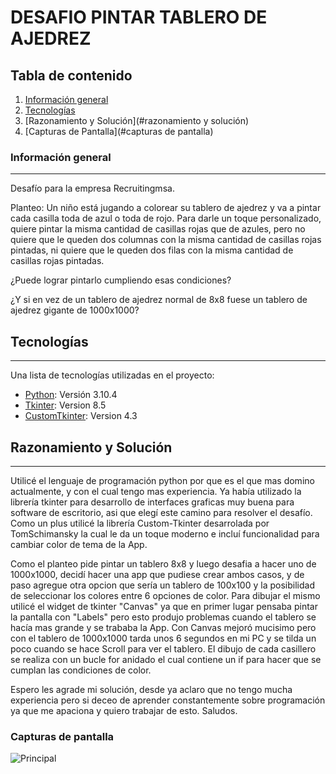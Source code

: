 # DESAFIO PINTAR TABLERO DE AJEDREZ

## Tabla de contenido
1. [Información general](#información-general)
2. [Tecnologías](#tecnologías)
3. [Razonamiento y Solución](#razonamiento y solución)
4. [Capturas de Pantalla](#capturas de pantalla)

### Información general
***
Desafío para la empresa Recruitingmsa. 

Planteo: Un niño está jugando a colorear su tablero de ajedrez y va a pintar cada casilla toda de azul o toda de rojo. Para darle un toque personalizado, quiere pintar la misma cantidad de casillas rojas que de azules, pero no quiere que le queden dos columnas con la misma cantidad de casillas rojas pintadas, ni quiere que le queden dos filas con la misma cantidad de casillas rojas pintadas.

¿Puede lograr pintarlo cumpliendo esas condiciones?

¿Y si en vez de un tablero de ajedrez normal de 8x8 fuese un tablero de ajedrez gigante de 1000x1000?

## Tecnologías
***
Una lista de tecnologías utilizadas en el proyecto:
* [Python](https://python.com): Versión 3.10.4
* [Tkinter](https://docs.python.org/es/3/library/tkinter.html): Version 8.5
* [CustomTkinter](https://github.com/TomSchimansky/CustomTkinter): Version 4.3

## Razonamiento y Solución
***
Utilicé el lenguaje de programación python por que es el que mas domino actualmente, y con el cual tengo mas experiencia.
Ya había utilizado la librería tkinter para desarrollo de interfaces graficas muy buena para software de escritorio, asi que elegí este camino para resolver el desafío. Como un plus utilicé la librería Custom-Tkinter desarrolada por TomSchimansky la cual le da un toque moderno e incluí funcionalidad para cambiar color de tema de la App.

Como el planteo pide pintar un tablero 8x8 y luego desafia a hacer uno de 1000x1000, decidí hacer una app que pudiese crear ambos casos, y de paso agregue otra opcion que sería un tablero de 100x100 y la posibilidad de seleccionar los colores entre 6 opciones de color.
Para dibujar el mismo utilicé el widget de tkinter "Canvas" ya que en primer lugar pensaba pintar la pantalla con "Labels" pero esto produjo problemas cuando el tablero se hacía mas grande y se trababa la App. Con Canvas mejoró mucisimo pero con el tablero de 1000x1000 tarda unos 6 segundos en mi PC y se tilda un poco cuando se hace Scroll para ver el tablero.
El dibujo de cada casillero se realiza con un bucle for anidado el cual contiene un if para hacer que se cumplan las condiciones de color.

Espero les agrade mi solución, desde ya aclaro que no tengo mucha experiencia pero si deceo de aprender constantemente sobre programación ya que me apaciona y quiero trabajar de esto. Saludos.


### Capturas de pantalla
![Principal](https://i.ibb.co/XD1p1WP/desafio-Ajedrez.gif)
